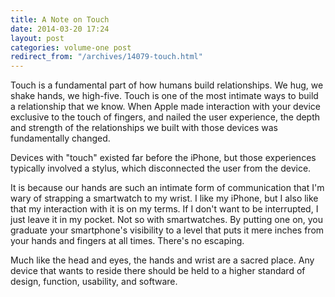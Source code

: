 ```yaml
---
title: A Note on Touch
date: 2014-03-20 17:24
layout: post
categories: volume-one post
redirect_from: "/archives/14079-touch.html"
---
```



Touch is a fundamental part of how humans build relationships. We hug, we shake hands, we high-five. Touch is one of the most intimate ways to build a relationship that we know. When Apple made interaction with your device exclusive to the touch of fingers, and nailed the user experience, the depth and strength of the relationships we built with those devices was fundamentally changed. 

<aside>Devices with "touch" existed far before the iPhone, but those experiences typically involved a stylus, which disconnected the user from the device.</aside> 

It is because our hands are such an intimate form of communication that I'm wary of strapping a smartwatch to my wrist. I like my iPhone, but I also like that my interaction with it is on my terms. If I don't want to be interrupted, I just leave it in my pocket. Not so with smartwatches. By putting one on, you graduate your smartphone's visibility to a level that puts it mere inches from your hands and fingers at all times. There's no escaping. 

Much like the head and eyes, the hands and wrist are a sacred place. Any device that wants to reside there should be held to a higher standard of design, function, usability, and software.  
